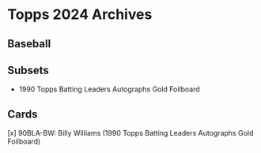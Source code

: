 # Topps 2024 Archives
## Baseball

## Subsets

- 1990 Topps Batting Leaders Autographs Gold Foilboard

## Cards

[x] 90BLA-BW: Billy Williams (1990 Topps Batting Leaders Autographs Gold Foilboard)
